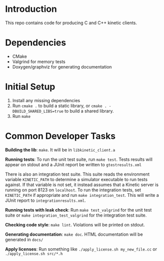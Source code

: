 Introduction
============
This repo contains code for producing C and C++ kinetic clients.

Dependencies
============
* CMake
* Valgrind for memory tests
* Doxygen/graphviz for generating documentation

Initial Setup
=============
1. Install any missing dependencies
1. Run `cmake .` to build a static library, or `cmake . -DBUILD_SHARED_LIBS=true` to build a shared library.
1. Run `make`

Common Developer Tasks
======================

**Building the lib**: `make`. It will be in `libkinetic_client.a`

**Running tests**: To run the unit test suite, run `make test`. Tests results
will appear on stdout and a JUnit report be written to `gtestresults.xml`

There is also an integration test suite. This suite reads the environment
variable `KINETIC_PATH` to determine a simulator executable to run tests
against. If that variable is not set, it instead assumes that a Kinetic server
is running on port 8123 on `localhost`. To run the integration tests, set
`KINETIC_PATH` if appropriate and run `make integration_test`. This will write
a JUnit report to `integrationresults.xml`.

**Running tests with leak check**: Run `make test_valgrind` for the unit test
suite or `make integration_test_valgrind` for the integration test suite.

**Checking code style**: `make lint`. Violations will be printed on stdout.

**Generating documentation**: `make doc`. HTML documentation will be generated in `docs/`

**Apply licenses**: Run something like `./apply_license.sh my_new_file.cc` or `./apply_license.sh src/*.h`